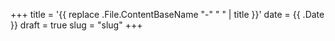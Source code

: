 +++
title = '{{ replace .File.ContentBaseName "-" " " | title }}'
date = {{ .Date }}
draft = true
slug = "slug"
+++
